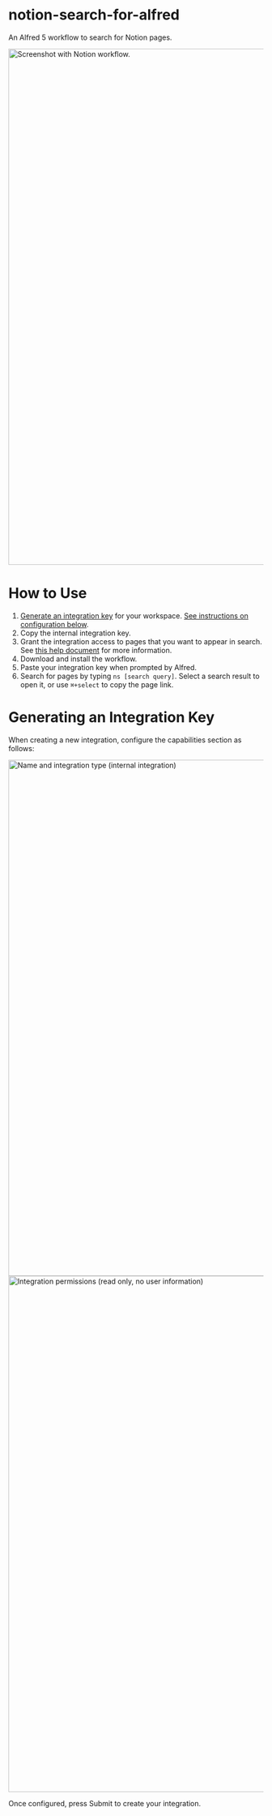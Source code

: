 # notion-search-for-alfred

An Alfred 5 workflow to search for Notion pages.

<img width="1019" alt="Screenshot with Notion workflow." src="https://user-images.githubusercontent.com/34608561/196828926-3378e00b-50c8-4a97-bb23-16b5b397ac50.png">


# How to Use

1. [Generate an integration key](https://www.notion.so/my-integrations/) for your workspace. [See instructions on configuration below](#generating-an-integration-key).
2. Copy the internal integration key.
3. Grant the integration access to pages that you want to appear in search. See [this help document](https://www.notion.so/help/add-and-manage-connections-with-the-api#add-connections-to-pages) for more information.
4. Download and install the workflow.
5. Paste your integration key when prompted by Alfred.
6. Search for pages by typing `ns [search query]`. Select a search result to open it, or use `⌘+select` to copy the page link.

# Generating an Integration Key

When creating a new integration, configure the capabilities section as follows:

<img width="1019" alt="Name and integration type (internal integration)" src="https://user-images.githubusercontent.com/34608561/196333666-f1842090-e794-4cb4-8bcf-f892b41516af.png">

<img width="1019" alt="Integration permissions (read only, no user information)" src="https://user-images.githubusercontent.com/34608561/196333693-ca336de1-27fc-497b-8945-c626e7c433ac.png">

Once configured, press Submit to create your integration.
